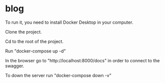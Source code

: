 # blog

To run it, you need to install Docker Desktop in your computer.

Clone the project.

Cd to the root of the project.

Run "docker-compose up -d"

In the browser go to "http://localhost:8000/docs" in order to connect to the swagger.

To down the server run "docker-compose down -v"
